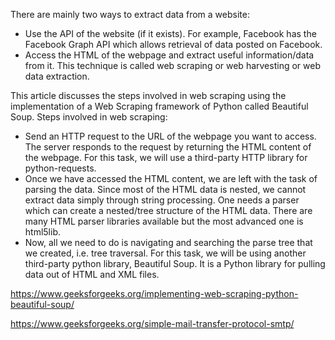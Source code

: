 There are mainly two ways to extract data from a website:

* Use the API of the website (if it exists). For example, Facebook has the Facebook Graph API which allows retrieval of data posted on Facebook.
* Access the HTML of the webpage and extract useful information/data from it. This technique is called web scraping or web harvesting or web data extraction.
  
This article discusses the steps involved in web scraping using the implementation of a Web Scraping framework of Python called Beautiful Soup. Steps involved in web scraping:

* Send an HTTP request to the URL of the webpage you want to access. The server responds to the request by returning the HTML content of the webpage. For this task, we will use a third-party HTTP library for python-requests.
* Once we have accessed the HTML content, we are left with the task of parsing the data. Since most of the HTML data is nested, we cannot extract data simply through string processing. One needs a parser which can create a nested/tree structure of the HTML data. There are many HTML parser libraries available but the most advanced one is html5lib.
* Now, all we need to do is navigating and searching the parse tree that we created, i.e. tree traversal. For this task, we will be using another third-party python library, Beautiful Soup. It is a Python library for pulling data out of HTML and XML files.

https://www.geeksforgeeks.org/implementing-web-scraping-python-beautiful-soup/

https://www.geeksforgeeks.org/simple-mail-transfer-protocol-smtp/

